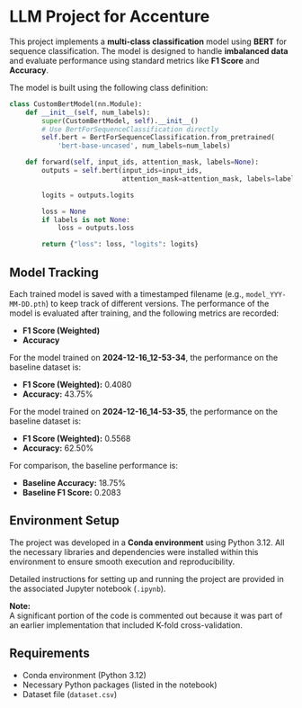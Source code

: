 # LLM Project for Accenture

This project implements a **multi-class classification** model using **BERT** for sequence classification. The model is designed to handle **imbalanced data** and evaluate performance using standard metrics like **F1 Score** and **Accuracy**.

The model is built using the following class definition:

```python
class CustomBertModel(nn.Module):
    def __init__(self, num_labels):
        super(CustomBertModel, self).__init__()
        # Use BertForSequenceClassification directly
        self.bert = BertForSequenceClassification.from_pretrained(
            'bert-base-uncased', num_labels=num_labels)

    def forward(self, input_ids, attention_mask, labels=None):
        outputs = self.bert(input_ids=input_ids,
                            attention_mask=attention_mask, labels=labels)

        logits = outputs.logits

        loss = None
        if labels is not None:
            loss = outputs.loss

        return {"loss": loss, "logits": logits}
```

## Model Tracking

Each trained model is saved with a timestamped filename (e.g., `model_YYY-MM-DD.pth`) to keep track of different versions. The performance of the model is evaluated after training, and the following metrics are recorded:

- **F1 Score (Weighted)**
- **Accuracy**

For the model trained on **2024-12-16_12-53-34**, the performance on the baseline dataset is:

- **F1 Score (Weighted):** 0.4080
- **Accuracy:** 43.75%

For the model trained on **2024-12-16_14-53-35**, the performance on the baseline dataset is:

- **F1 Score (Weighted):** 0.5568
- **Accuracy:** 62.50%

For comparison, the baseline performance is:

- **Baseline Accuracy:** 18.75%
- **Baseline F1 Score:** 0.2083

## Environment Setup

The project was developed in a **Conda environment** using Python 3.12. All the necessary libraries and dependencies were installed within this environment to ensure smooth execution and reproducibility.

Detailed instructions for setting up and running the project are provided in the associated Jupyter notebook (`.ipynb`).

**Note:**  
A significant portion of the code is commented out because it was part of an earlier implementation that included K-fold cross-validation.

## Requirements

- Conda environment (Python 3.12)
- Necessary Python packages (listed in the notebook)
- Dataset file (`dataset.csv`)
